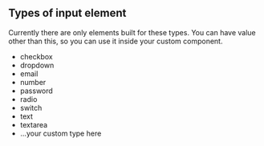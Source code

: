 ## Types of input element

Currently there are only elements built for these types. You can have value other than this, so you can use it inside your custom component.

- checkbox
- dropdown
- email
- number
- password
- radio
- switch
- text
- textarea
- ...your custom type here

